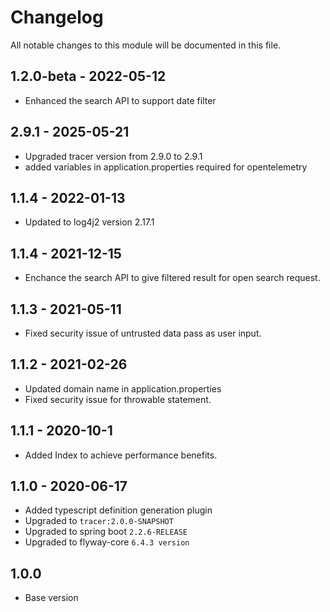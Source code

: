# Changelog
All notable changes to this module will be documented in this file.

## 1.2.0-beta - 2022-05-12

- Enhanced the search API to support date filter

## 2.9.1 - 2025-05-21
- Upgraded tracer version from 2.9.0 to 2.9.1
- added variables in application.properties required for opentelemetry

## 1.1.4 - 2022-01-13

- Updated to log4j2 version 2.17.1

## 1.1.4 - 2021-12-15

- Enchance the search API to give filtered result for open search request.


## 1.1.3 - 2021-05-11

- Fixed security issue of untrusted data pass as user input.

## 1.1.2 - 2021-02-26

- Updated domain name in application.properties
- Fixed security issue for throwable statement.

## 1.1.1 - 2020-10-1

- Added Index to achieve performance benefits.

## 1.1.0 - 2020-06-17
   
- Added typescript definition generation plugin
- Upgraded to `tracer:2.0.0-SNAPSHOT`
- Upgraded to spring boot `2.2.6-RELEASE`
- Upgraded to flyway-core `6.4.3 version`

## 1.0.0

- Base version
